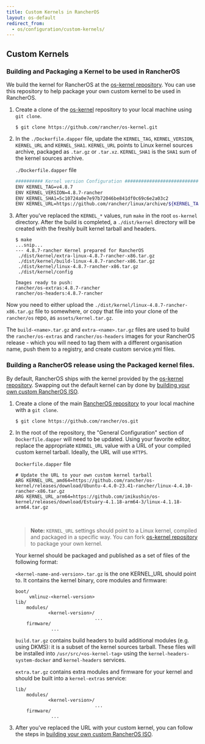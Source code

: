 ```yaml
---
title: Custom Kernels in RancherOS
layout: os-default
redirect_from:
  - os/configuration/custom-kernels/
---
```


## Custom Kernels

### Building and Packaging a Kernel to be used in RancherOS

We build the kernel for RancherOS at the [os-kernel repository](https://github.com/rancher/os-kernel). You can use this repository to help package your own custom kernel to be used in RancherOS.


1. Create a clone of the [os-kernel](https://github.com/rancher/os-kernel) repository to your local machine using `git clone`.
    
   ```
   $ git clone https://github.com/rancher/os-kernel.git
   ```

2. In the `./Dockerfile.dapper` file, update the `KERNEL_TAG`, `KERNEL_VERSION`, `KERNEL_URL` and `KERNEL_SHA1`. `KERNEL_URL` points to Linux kernel sources archive, packaged as `.tar.gz` or `.tar.xz`. `KERNEL_SHA1` is the `SHA1` sum of the kernel sources archive. 

   `./Dockerfile.dapper` file

   ```bash
   ########## Kernel version Configuration #############################
   ENV KERNEL_TAG=v4.8.7
   ENV KERNEL_VERSION=4.8.7-rancher
   ENV KERNEL_SHA1=5c10724a0e7e97b72046be841df0c69c6e2a03c2
   ENV KERNEL_URL=https://github.com/rancher/linux/archive/${KERNEL_TAG}.tar.gz
   ```

3. After you've replaced the `KERNEL_*` values, run `make` in the root `os-kernel` directory. After the build is completed, a `./dist/kernel` directory will be created with the freshly built kernel tarball and headers. 
   
   ```
   $ make
   ...snip...
   --- 4.8.7-rancher Kernel prepared for RancherOS
   	./dist/kernel/extra-linux-4.8.7-rancher-x86.tar.gz
   	./dist/kernel/build-linux-4.8.7-rancher-x86.tar.gz
   	./dist/kernel/linux-4.8.7-rancher-x86.tar.gz
   	./dist/kernel/config
   
   Images ready to push:
   rancher/os-extras:4.8.7-rancher
   rancher/os-headers:4.8.7-rancher

   ```

Now you need to either upload the `./dist/kernel/linux-4.8.7-rancher-x86.tar.gz` file to somewhere, or copy that file into your clone of the `rancher/os` repo, as `assets/kernel.tar.gz`.

The `build-<name>.tar.gz` and `extra-<name>.tar.gz` files are used to build the `rancher/os-extras` and `rancher/os-headers` images for your RancherOS release - which you will need to tag them with a different organisation name, push them to a registry, and create custom service.yml files.

### Building a RancherOS release using the Packaged kernel files.

By default, RancherOS ships with the kernel provided by the [os-kernel repository](https://github.com/rancher/os-kernel). Swapping out the default kernel can by done by [building your own custom RancherOS ISO]({{site.baseurl}}/os/configuration/custom-rancheros-iso/).

 1. Create a clone of the main [RancherOS repository](https://github.com/rancher/os) to your local machine with a `git clone`. 

    ```
    $ git clone https://github.com/rancher/os.git
    ```

 2. In the root of the repository, the "General Configuration" section of `Dockerfile.dapper` will need to be updated. Using your favorite editor, replace the appropriate `KERNEL_URL` value with a URL of your compiled custom kernel tarball. Ideally, the URL will use `HTTPS`.

    `Dockerfile.dapper` file

    ```
    # Update the URL to your own custom kernel tarball
    ARG KERNEL_URL_amd64=https://github.com/rancher/os-kernel/releases/download/Ubuntu-4.4.0-23.41-rancher/linux-4.4.10-rancher-x86.tar.gz
    ARG KERNEL_URL_arm64=https://github.com/imikushin/os-kernel/releases/download/Estuary-4.1.18-arm64-3/linux-4.1.18-arm64.tar.gz
    ```

    <br>

    > **Note:** `KERNEL_URL` settings should point to a Linux kernel, compiled and packaged in a specific way. You can fork [os-kernel repository](https://github.com/rancher/os-kernel) to package your own kernel.

    Your kernel should be packaged and published as a set of files of the following format:

    `<kernel-name-and-version>.tar.gz` is the one KERNEL_URL should point to. It contains the kernel binary, core modules and firmware:

    ```
    boot/
         vmlinuz-<kernel-version>
    lib/
        modules/
                <kernel-version>/
                                 ...
        firmware/
                 ...
    ```

    `build.tar.gz` contains build headers to build additional modules (e.g. using DKMS): it is a subset of the kernel sources tarball. These files will be installed into `/usr/src/<os-kernel-tag>` using the `kernel-headers-system-docker` and `kernel-headers` services.

    `extra.tar.gz` contains extra modules and firmware for your kernel and should be built into a `kernel-extras` service:

    ```
    lib/
        modules/
                <kernel-version>/
                                 ...
        firmware/
                 ...
    ```
  
 3. After you've replaced the URL with your custom kernel, you can follow the steps in [building your own custom RancherOS ISO]({{site.baseurl}}/os/configuration/custom-rancheros-iso/).
